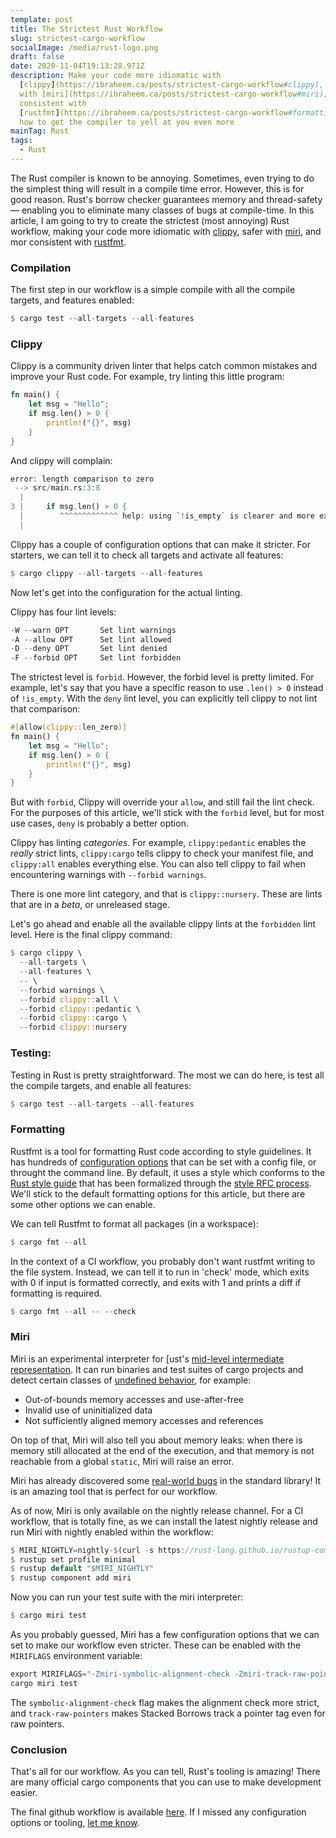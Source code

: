 ```yaml
---
template: post
title: The Strictest Rust Workflow
slug: strictest-cargo-workflow
socialImage: /media/rust-logo.png
draft: false
date: 2020-11-04T19:13:28.971Z
description: Make your code more idiomatic with
  [clippy](https://ibraheem.ca/posts/strictest-cargo-workflow#clippy), safer
  with [miri](https://ibraheem.ca/posts/strictest-cargo-workflow#miri), and more
  consistent with
  [rustfmt](https://ibraheem.ca/posts/strictest-cargo-workflow#formatting). AKA
  how to get the compiler to yell at you even more
mainTag: Rust
tags:
  - Rust
---
```

The Rust compiler is known to be annoying. Sometimes, even trying to do the simplest thing will result in a compile time error. However, this is for good reason. Rust's borrow checker guarantees memory and thread-safety — enabling you to eliminate many classes of bugs at compile-time. In this article, I am going to try to create the strictest (most annoying) Rust workflow, making your code more idiomatic with [clippy](#clippy), safer with [miri](#miri), and mor consistent with [rustfmt](#formatting).

### Compilation

The first step in our workflow is a simple compile with all the compile targets, and features enabled:
```rust
$ cargo test --all-targets --all-features
```


### Clippy

Clippy is a community driven linter that helps catch common mistakes and improve your Rust code. For example, try linting this little program:
```rust
fn main() {
    let msg = "Hello";
    if msg.len() > 0 {
        println!("{}", msg)
    }
}
```
And clippy will complain:
```rust
error: length comparison to zero
 --> src/main.rs:3:8
  |
3 |     if msg.len() > 0 {
  |        ^^^^^^^^^^^^^ help: using `!is_empty` is clearer and more explicit: `!msg.is_empty()`
  |
```
Clippy has a couple of configuration options that can make it stricter. For starters, we can tell it to check all targets and activate all features:
```rust
$ cargo clippy --all-targets --all-features
```
Now let's get into the configuration for the actual linting. 

Clippy has four lint levels:
```rust
-W --warn OPT       Set lint warnings
-A --allow OPT      Set lint allowed
-D --deny OPT       Set lint denied
-F --forbid OPT     Set lint forbidden
```
The strictest level is `forbid`. However, the forbid level is pretty limited. For example, let's say that you have a specific reason to use `.len() > 0` instead of `!is_empty`. With the `deny` lint level, you can explicitly tell clippy to not lint that comparison:
```rust
#[allow(clippy::len_zero)]
fn main() {
    let msg = "Hello";
    if msg.len() > 0 {
        println!("{}", msg)
    }
}
```
But with `forbid`, Clippy will override your `allow`, and still fail the lint check. For the purposes of this article, we'll stick with the `forbid` level, but for most use cases, `deny` is probably a better option. 

Clippy has linting *categories*. For example, `clippy:pedantic` enables the *really* strict lints, `clippy:cargo` tells clippy to check your manifest file, and `clippy:all` enables everything else. You can also tell clippy to fail when encountering warnings with `--forbid warnings`.

There is one more lint category, and that is `clippy::nursery`. These are lints that are in a *beta*, or unreleased stage.

Let's go ahead and enable all the available clippy lints at the `forbidden` lint level. Here is the final clippy command:
```rust
$ cargo clippy \
  --all-targets \
  --all-features \
  -- \
  --forbid warnings \
  --forbid clippy::all \
  --forbid clippy::pedantic \
  --forbid clippy::cargo \
  --forbid clippy::nursery
```

### Testing:

Testing in Rust is pretty straightforward. The most we can do here, is test all the compile targets, and enable all features:
```rust
$ cargo test --all-targets --all-features
```

### Formatting

Rustfmt is a tool for formatting Rust code according to style guidelines. It has hundreds of [configuration options](https://github.com/rust-lang/rustfmt/blob/master/Configurations.md) that can be set with a config file, or throught the command line. By default, it uses a style which conforms to the [Rust style guide](https://github.com/rust-dev-tools/fmt-rfcs/blob/master/guide/guide.md) that has been formalized through the [style RFC
process](https://github.com/rust-dev-tools/fmt-rfcs). We'll stick to the default formatting options for this article, but there are some other options we can enable. 

We can tell Rustfmt to format all packages (in a workspace):
```rust
$ cargo fmt --all
```

In the context of a CI workflow, you probably don't want rustfmt writing to the file system. Instead, we can tell it to run in 'check' mode, which exits with 0 if input is formatted correctly, and exits with 1 and prints a diff if formatting is required.
```rust
$ cargo fmt --all -- --check
```

### Miri

Miri is an experimental interpreter for [ust's
[mid-level intermediate representation](https://github.com/rust-lang/rfcs/blob/master/text/1211-mir.md).  It can run binaries and
test suites of cargo projects and detect certain classes of
[undefined behavior](https://doc.rust-lang.org/reference/behavior-considered-undefined.html),
for example:

* Out-of-bounds memory accesses and use-after-free
* Invalid use of uninitialized data
* Not sufficiently aligned memory accesses and references

On top of that, Miri will also tell you about memory leaks: when there is memory
still allocated at the end of the execution, and that memory is not reachable
from a global `static`, Miri will raise an error.

Miri has already discovered some [real-world bugs](https://github.com/rust-lang/miri/blob/master/README.md#bugs-found-by-miri) in the standard library! It is an amazing tool that is perfect for our workflow.

As of now, Miri is only available on the nightly release channel. For a CI workflow, that is totally fine, as we can install the latest nightly release and run Miri with nightly enabled within the workflow:
```rust
$ MIRI_NIGHTLY=nightly-$(curl -s https://rust-lang.github.io/rustup-components-history/x86_64-unknown-linux-gnu/miri)
$ rustup set profile minimal
$ rustup default "$MIRI_NIGHTLY"
$ rustup component add miri
```

Now you can run your test suite with the miri interpreter:
```rust
$ cargo miri test
```

As you probably guessed, Miri has a few configuration options that we can set to make our workflow even stricter. These can be enabled with the `MIRIFLAGS` environment variable:
```rust
export MIRIFLAGS="-Zmiri-symbolic-alignment-check -Zmiri-track-raw-pointers"
cargo miri test
```

The `symbolic-alignment-check` flag makes the alignment check more strict, and `track-raw-pointers` makes Stacked Borrows track a pointer tag even for raw pointers.

### Conclusion

That's all for our workflow. As you can tell, Rust's tooling is amazing! There are many official cargo components that you can use to make development easier. 

The final github workflow is available [here](http://todo.io). If I missed any configuration options or tooling, [let me know](javascript:document.body.scrollIntoView(false)).